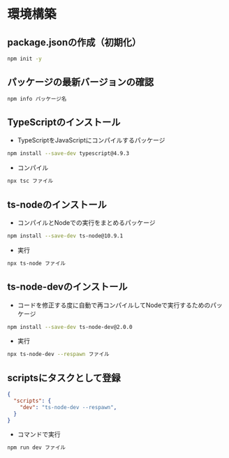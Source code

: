 # 環境構築

## package.jsonの作成（初期化）
```zsh
npm init -y
```

## パッケージの最新バージョンの確認
```zsh
npm info パッケージ名
```

## TypeScriptのインストール
- TypeScriptをJavaScriptにコンパイルするパッケージ
```zsh
npm install --save-dev typescript@4.9.3
```
- コンパイル
```zsh
npx tsc ファイル
```

## ts-nodeのインストール
- コンパイルとNodeでの実行をまとめるパッケージ
```zsh
npm install --save-dev ts-node@10.9.1
```
- 実行
```zsh
npx ts-node ファイル
```

## ts-node-devのインストール
- コードを修正する度に自動で再コンパイルしてNodeで実行するためのパッケージ
```zsh
npm install --save-dev ts-node-dev@2.0.0
```
- 実行
```zsh
npx ts-node-dev --respawn ファイル
```

## scriptsにタスクとして登録
```json
{
  "scripts": {
    "dev": "ts-node-dev --respawn",
  }
}
```
- コマンドで実行
```zsh
npm run dev ファイル
```

